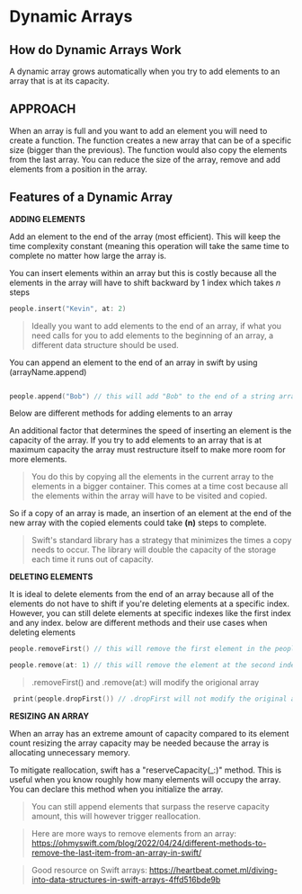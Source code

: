 # Dynamic Arrays

## How do Dynamic Arrays Work
A dynamic array grows automatically when you try to add elements to an array that is at its capacity. 

## APPROACH

When an array is full and you want to add an element you will need to create a function. The function creates a new array that can be of a specific size
(bigger than the previous). The function would also copy the elements from the last array. You can reduce the size of the array, remove and add elements from a position in the array. 

## Features of a Dynamic Array

**ADDING ELEMENTS** 

 Add an element to the end of the array (most efficient). This will keep the time complexity constant (meaning this operation will take the same 
 time to complete no matter how large the array is.
 
 You can insert elements within an array but this is costly because all the elements in the array will have to shift backward by 1 index which takes *n* steps
 
 ``` swift
people.insert("Kevin", at: 2)

``` 
 
> Ideally you want to add elements to the end of an array, if what you need calls for you to add elements to the beginning of an array, a different data structure should be used. 

You can append an element to the end of an array in swift by using  (arrayName.append)

``` swift

people.append("Bob") // this will add "Bob" to the end of a string array named people

```

Below are different methods for adding elements to an array



 
 An additional factor that determines the speed of inserting an element is the capacity of the array. If you try to add elements to an array
 that is at maximum capacity the array must restructure itself to make more room for more elements. 
 > You do this by copying all the elements in the current array to the elements in a bigger container. This comes at a time cost because all the elements within the array will have to be visited and copied. 

So if a copy of an array is made, an insertion of an element at the end of the new array with the copied elements could take **(n)** steps to complete.

> Swift's standard library has a strategy that minimizes the times a copy needs to occur. The library will double the capacity of the storage each time it runs out of capacity.
 
 
 **DELETING ELEMENTS** 
 
 It is ideal to delete elements from the end of an array because all of the elements do not have to shift if you're deleting elements at a specific index. However, you can still delete elements at specific indexes like the first index and any index. below are different methods and their use cases when deleting elements
 
 
 ``` swift
 people.removeFirst() // this will remove the first element in the people array. 
 
 people.remove(at: 1) // this will remove the element at the second index in the array named people
 
 ```
 
 > .removeFirst() and .remove(at:) will modify the origional array
 
 
 ``` swift
  print(people.dropFirst()) // .dropFirst will not modify the original array.

 ```
 
 **RESIZING AN ARRAY** 
 
 When an array has an extreme amount of capacity compared to its element count resizing the array capacity may be needed because the array is allocating unnecessary memory.
 
 To mitigate reallocation, swift has a "reserveCapacity(_:)" method. This is useful when you know roughly how many elements will occupy the array.
 You can declare this method when you initialize the array.
 
 > You can still append elements that surpass the reserve capacity amount, this will however trigger reallocation.
 
 
 
 > Here are more ways to remove elements from an array: https://ohmyswift.com/blog/2022/04/24/different-methods-to-remove-the-last-item-from-an-array-in-swift/
 
 
 > Good resource on Swift arrays: https://heartbeat.comet.ml/diving-into-data-structures-in-swift-arrays-4ffd516bde9b
 
 
 
 
 
 
 
